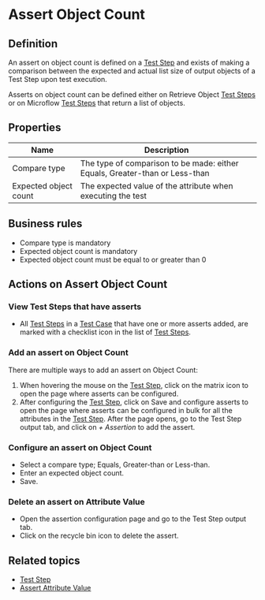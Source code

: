 # Assert Object Count

## Definition

An assert on object count is defined on a [Test Step](test-step) and exists of making a comparison between the expected and actual list size of output objects of a Test Step upon test execution.

Asserts on object count can be defined either on Retrieve Object [Test Steps](test-step) or on Microflow [Test Steps](test-step) that return a list of objects. 

## Properties
| Name | Description |
| ----------- | ----------- |
| Compare type | The type of comparison to be made: either Equals, Greater-than or Less-than |
| Expected object count | The expected value of the attribute when executing the test |

## Business rules
- Compare type is mandatory
- Expected object count is mandatory
- Expected object count must be equal to or greater than 0

## Actions on Assert Object Count

### View Test Steps that have asserts 
- All [Test Steps](test-step) in a [Test Case](test-case) that have one or more asserts added, are marked with a checklist icon in the list of [Test Steps](test-step).

### Add an assert on Object Count
There are multiple ways to add an assert on Object Count:
1. When hovering the mouse on the [Test Step](test-step), click on the matrix icon to open the page where asserts can be configured.
2. After configuring the [Test Step](test-step), click on Save and configure asserts to open the page where asserts can be configured in bulk for all the attributes in the [Test Step](test-step).
After the page opens, go to the Test Step output tab, and click on *+ Assertion* to add the assert.

### Configure an assert on Object Count
- Select a compare type; Equals, Greater-than or Less-than.
- Enter an expected object count.
- Save.

### Delete an assert on Attribute Value
- Open the assertion configuration page and go to the Test Step output tab.
- Click on the recycle bin icon to delete the assert.

## Related topics
- [Test Step](test-step)
- [Assert Attribute Value](assert-attribute-value)